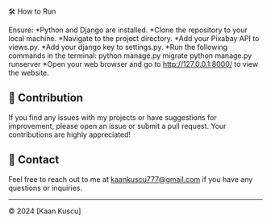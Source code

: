 🛠 How to Run

Ensure:
      *Python and Django are installed.
      *Clone the repository to your local machine.
      *Navigate to the project directory.
      *Add your Pixabay API to views.py.
      *Add your django key to settings.py.
      *Run the following commands in the terminal:
          python manage.py migrate
          python manage.py runserver
      *Open your web browser and go to http://127.0.0.1:8000/ to view the website.


## 🤝 Contribution

If you find any issues with my projects or have suggestions for improvement, please open an issue or submit a pull request. Your contributions are highly appreciated!

## 📧 Contact

Feel free to reach out to me at [kaankuscu777@gmail.com](mailto:kaankuscu777@gmail.com) if you have any questions or inquiries.

---
© 2024 [Kaan Kuscu]
